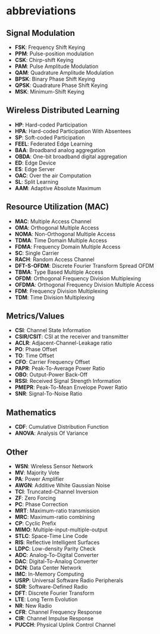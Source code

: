 # abbreviations

## Signal Modulation
* **FSK**: Frequency Shift Keying
* **PPM**: Pulse-position modulation
* **CSK**: Chirp-shift Keying
* **PAM**: Pulse Amplitude Modulation
* **QAM**: Quadrature Amplitude Modulation
* **BPSK**: Binary Phase Shift Keying
* **QPSK**: Quadrature Phase Shift Keying
* **MSK**: Minimum-Shift Keying

## Wireless Distributed Learning
* **HP**: Hard-coded Participation
* **HPA**: Hard-coded Participation With Absentees
* **SP**: Soft-coded Participation
* **FEEL**: Federated Edge Learning
* **BAA**: Broadband analog aggregation
* **OBDA**: One-bit broadband digital aggregation
* **ED**: Edge Device
* **ES**: Edge Server
* **OAC**: Over the air Computation
* **SL**: Split Learning
* **AAM**: Adaptive Absolute Maximum

## Resource Utilization (MAC)
* **MAC**: Multiple Access Channel
* **OMA**: Orthogonal Multiple Access
* **NOMA**: Non-Orthogonal Multiple Access
* **TDMA**: Time Domain Multiple Access
* **FDMA**: Frequency Domain Multiple Access
* **SC**: Single Carrier
* **RACH**: Random Access Channel
* **DFT-S-OFDM**: Discrete Fourier Transform Spread OFDM
* **TBMA**: Type Based Multiple Access
* **OFDM**: Orthogonal Frequency Division Multiplexing
* **OFDMA**: Orthogonal Frequency Division Multiple Access
* **FDM**: Frequency Division Multiplexing
* **TDM**: Time Division Multiplexing

## Metrics/Values
* **CSI**: Channel State Information
* **CSIR/CSIT**: CSI at the receiver and transmitter
* **ACLR**: Adjacent-Channel-Leakage ratio
* **PO**: Phase Offset
* **TO**: Time Offset
* **CFO**: Carrier Frequency Offset
* **PAPR**: Peak-To-Average Power Ratio
* **OBO**: Output-Power Back-Off
* **RSSI**: Received Signal Strength Information
* **PMEPR**: Peak-To-Mean Envelope Power Ratio
* **SNR**: Signal-To-Noise Ratio

## Mathematics
* **CDF**: Cumulative Distribution Function
* **ANOVA**: Analysis Of Variance

## Other
* **WSN**: Wireless Sensor Network
* **MV**: Majority Vote
* **PA**: Power Amplifier
* **AWGN**: Additive White Gaussian Noise
* **TCI**: Truncated-Channel Inversion
* **ZF**: Zero Forcing
* **PC**: Phase Correction
* **MRT**: Maximum-ratio transmission
* **MRC**: Maximum-ratio combining
* **CP**: Cyclic Prefix
* **MIMO**: Multiple-input-multiple-output
* **STLC**: Space-Time Line Code
* **RIS**: Reflective Intelligent Surfaces
* **LDPC**: Low-density Parity Check
* **ADC**: Analog-To-Digital Converter
* **DAC**: Digital-To-Analog Converter
* **DCN**: Data Center Network
* **IMC**: In-Memory Computing
* **USRP**: Universal Software Radio Peripherals
* **SDR**: Software-Defined Radio
* **DFT**: Discrete Fourier Transform
* **LTE**: Long Term Evolution
* **NR**: New Radio
* **CFR**: Channel Frequency Response
* **CIR**: Channel Impulse Response
* **PUCCH**: Physical Uplink Control Channel
